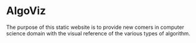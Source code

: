 # AlgoViz
The purpose of this static website is to provide new comers in computer science domain with the visual reference of the various types of algorithm.
